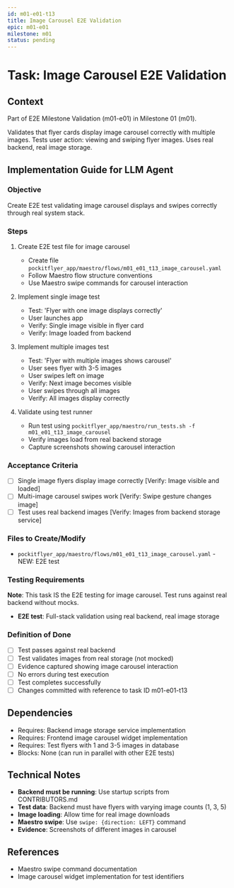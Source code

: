 ```yaml
---
id: m01-e01-t13
title: Image Carousel E2E Validation
epic: m01-e01
milestone: m01
status: pending
---
```


# Task: Image Carousel E2E Validation

## Context
Part of E2E Milestone Validation (m01-e01) in Milestone 01 (m01).

Validates that flyer cards display image carousel correctly with multiple images. Tests user action: viewing and swiping flyer images. Uses real backend, real image storage.

## Implementation Guide for LLM Agent

### Objective
Create E2E test validating image carousel displays and swipes correctly through real system stack.

### Steps

1. Create E2E test file for image carousel
   - Create file `pockitflyer_app/maestro/flows/m01_e01_t13_image_carousel.yaml`
   - Follow Maestro flow structure conventions
   - Use Maestro swipe commands for carousel interaction

2. Implement single image test
   - Test: 'Flyer with one image displays correctly'
   - User launches app
   - Verify: Single image visible in flyer card
   - Verify: Image loaded from backend

3. Implement multiple images test
   - Test: 'Flyer with multiple images shows carousel'
   - User sees flyer with 3-5 images
   - User swipes left on image
   - Verify: Next image becomes visible
   - User swipes through all images
   - Verify: All images display correctly

4. Validate using test runner
   - Run test using `pockitflyer_app/maestro/run_tests.sh -f m01_e01_t13_image_carousel`
   - Verify images load from real backend storage
   - Capture screenshots showing carousel interaction

### Acceptance Criteria
- [ ] Single image flyers display image correctly [Verify: Image visible and loaded]
- [ ] Multi-image carousel swipes work [Verify: Swipe gesture changes image]
- [ ] Test uses real backend images [Verify: Images from backend storage service]

### Files to Create/Modify
- `pockitflyer_app/maestro/flows/m01_e01_t13_image_carousel.yaml` - NEW: E2E test

### Testing Requirements
**Note**: This task IS the E2E testing for image carousel. Test runs against real backend without mocks.

- **E2E test**: Full-stack validation using real backend, real image storage

### Definition of Done
- [ ] Test passes against real backend
- [ ] Test validates images from real storage (not mocked)
- [ ] Evidence captured showing image carousel interaction
- [ ] No errors during test execution
- [ ] Test completes successfully
- [ ] Changes committed with reference to task ID m01-e01-t13

## Dependencies
- Requires: Backend image storage service implementation
- Requires: Frontend image carousel widget implementation
- Requires: Test flyers with 1 and 3-5 images in database
- Blocks: None (can run in parallel with other E2E tests)

## Technical Notes
- **Backend must be running**: Use startup scripts from CONTRIBUTORS.md
- **Test data**: Backend must have flyers with varying image counts (1, 3, 5)
- **Image loading**: Allow time for real image downloads
- **Maestro swipe**: Use `swipe: {direction: LEFT}` command
- **Evidence**: Screenshots of different images in carousel

## References
- Maestro swipe command documentation
- Image carousel widget implementation for test identifiers
